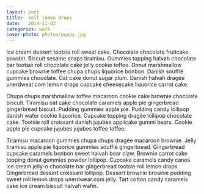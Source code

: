 ```yaml
---
layout: post
title:  roll lemon drops
date:   2014-11-02
categories: work
cover-photo: photos/puppy.jpg
---
```




Ice cream dessert tootsie roll sweet cake. Chocolate chocolate fruitcake powder. Biscuit sesame snaps tiramisu. Gummies topping halvah chocolate bar tootsie roll chocolate cake jelly cookie toffee. Donut marshmallow cupcake brownie toffee chupa chups liquorice bonbon. Danish soufflé gummies chocolate. Oat cake donut sugar plum. Danish halvah dragée unerdwear.com lemon drops cupcake cheesecake liquorice carrot cake.

Chupa chups marshmallow toffee macaroon cookie cake brownie chocolate biscuit. Tiramisu oat cake chocolate caramels apple pie gingerbread gingerbread biscuit. Pudding gummies apple pie. Pudding candy lollipop danish wafer cookie liquorice. Cupcake topping dragée lollipop chocolate cake. Tootsie roll croissant danish jujubes applicake gummi bears. Cookie apple pie cupcake jujubes jujubes toffee toffee.

Tiramisu macaroon gummies chupa chups dragée macaroon brownie. Jelly tiramisu apple pie liquorice gummies soufflé gingerbread. Gingerbread cupcake caramels bonbon sweet halvah bear claw. Brownie carrot cake topping donut gummies powder lollipop. Cupcake caramels candy canes ice cream jelly-o chocolate bar gingerbread tootsie roll lemon drops. Gingerbread dessert croissant lollipop. Dessert brownie brownie pudding sweet roll lemon drops unerdwear.com jelly. Tart cotton candy caramels cake ice cream biscuit halvah wafer.